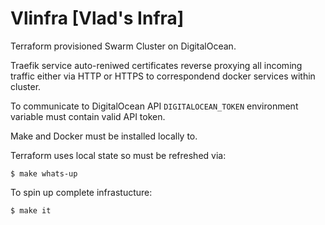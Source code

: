 # Vlinfra [Vlad's Infra]

Terraform provisioned Swarm Cluster on DigitalOcean.

Traefik service auto-reniwed certificates reverse proxying all incoming traffic either via HTTP or HTTPS 
to correspondend docker services within cluster.

To communicate to DigitalOcean API `DIGITALOCEAN_TOKEN` environment variable must contain valid API token.

Make and Docker must be installed locally to.

Terraform uses local state so must be refreshed via:

```
$ make whats-up
```

To spin up complete infrastucture:

```
$ make it
```
